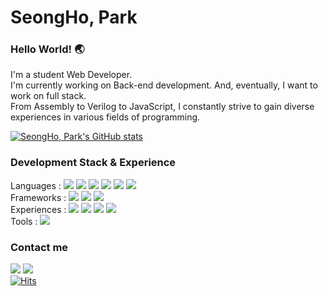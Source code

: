 # SeongHo, Park 

### Hello World! :earth_asia:

I'm a student Web Developer.  
I'm currently working on Back-end development. And, eventually, I want to work on full stack.  
From Assembly to Verilog to JavaScript, I constantly strive to gain diverse experiences in various fields of programming.


[![SeongHo, Park's GitHub stats](https://github-readme-stats.vercel.app/api?username=ho4607&theme=merko&hide=prs&count_private=true)](https://github.com/ho4607/github-readme-stats)

### Development Stack & Experience
Languages : 
<img src="https://img.shields.io/badge/JavaScript-F7DF1E?style=flat-square&logo=javascript&logoColor=gray"/> 
<img src="https://img.shields.io/badge/Postgresql-4169E1?style=flat-square&logo=Postgresql&logoColor=white"/> 
<img src="https://img.shields.io/badge/Assembly (RICS)-2C2D72?style=flat-square&logo=.&logoColor=white"/> 
<img src="https://img.shields.io/badge/Verilog HDL-3655FF?style=flat-square&logo=.&logoColor=white"/>
<img src="https://img.shields.io/badge/ROS-C41E25?style=flat-square&logo=ROS&logoColor=white"/> 
<img src="https://img.shields.io/badge/Matlab-000000?style=flat-square&logo=Matrix&logoColor=white"/>   
Frameworks : 
<img src="https://img.shields.io/badge/Node.js-339933?style=flat-square&logo=node.js&logoColor=white"/> 
<img src="https://img.shields.io/badge/Express.js-000000?style=flat-square&logo=express&logoColor=white"/> 
<img src="https://img.shields.io/badge/Knex.js-990000?style=flat-square&logo=Kongregate&logoColor=white"/>  
Experiences : 
<img src="https://img.shields.io/badge/Algorithm-E02826?style=flat-square&logo=Icinga&logoColor=white"/>
<img src="https://img.shields.io/badge/Computer Network-4934BF?style=flat-square&logo=Statuspal&logoColor=white"/>
<img src="https://img.shields.io/badge/Data Structure-8D1F89?style=flat-square&logo=RxDB&logoColor=white"/>
<img src="https://img.shields.io/badge/Computer Structure-458CF5?style=flat-square&logo=Google Search Console&logoColor=white"/>  
Tools : 
<img src="https://img.shields.io/badge/Git-F05032?style=flat-square&logo=git&logoColor=white"/>

### Contact me
<img src="https://img.shields.io/badge/psh30095@gmail.com-EA4335?style=flat-square&logo=Gmail&logoColor=white"/> <img src="https://img.shields.io/badge/pst200@hanyang.ac.kr-3776AB?style=flat-square&logo=Handshake&logoColor=white"/>  
[![Hits](https://hits.seeyoufarm.com/api/count/incr/badge.svg?url=https%3A%2F%2Fgithub.com%2Fho4607%2Fhit-counter&count_bg=%2379C83D&title_bg=%23555555&icon=&icon_color=%23E7E7E7&title=hits&edge_flat=false)](https://hits.seeyoufarm.com)

<!--
**ho4607/ho4607** is a ✨ _special_ ✨ repository because its `README.md` (this file) appears on your GitHub profile.

Here are some ideas to get you started:

- 🔭 I’m currently working on ...
- 🌱 I’m currently learning ...
- 👯 I’m looking to collaborate on ...
- 🤔 I’m looking for help with ...
- 💬 Ask me about ...
- 📫 How to reach me: ...
- 😄 Pronouns: ...
- ⚡ Fun fact: ...
-->
